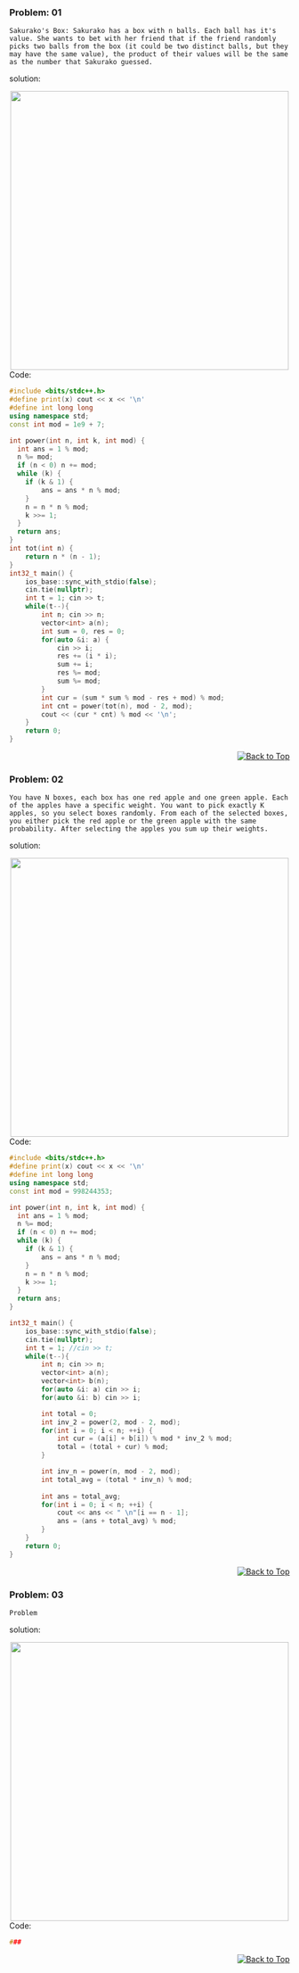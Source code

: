 <div>
  
### Problem: 01
```Sakurako's Box: Sakurako has a box with n balls. Each ball has it's value. She wants to bet with her friend that if the friend randomly picks two balls from the box (it could be two distinct balls, but they may have the same value), the product of their values will be the same as the number that Sakurako guessed.```

solution:
<div align="center">
  <img src="https://raw.githubusercontent.com/Rabbi-hasan0/Math-types-problems/main/1.%20Probablity%20Type/img/expected_value1.png" width="500" height="500">
</div>
Code:

```c++
#include <bits/stdc++.h>
#define print(x) cout << x << '\n'
#define int long long
using namespace std;
const int mod = 1e9 + 7;

int power(int n, int k, int mod) {
  int ans = 1 % mod; 
  n %= mod; 
  if (n < 0) n += mod;
  while (k) {
    if (k & 1) {
        ans = ans * n % mod;
    }
    n = n * n % mod;
    k >>= 1;
  }
  return ans;
}
int tot(int n) {
    return n * (n - 1);
}
int32_t main() {
    ios_base::sync_with_stdio(false);
    cin.tie(nullptr);
    int t = 1; cin >> t;
    while(t--){
        int n; cin >> n;
        vector<int> a(n);
        int sum = 0, res = 0;
        for(auto &i: a) {
            cin >> i;
            res += (i * i);
            sum += i;
            res %= mod;
            sum %= mod;
        }
        int cur = (sum * sum % mod - res + mod) % mod;   
        int cnt = power(tot(n), mod - 2, mod);
        cout << (cur * cnt) % mod << '\n';
    }
    return 0;
}
```
<p align="right">
  <a href="#top">
    <img src="https://img.shields.io/badge/Back%20to%20Top-%E2%86%A5-blue" alt="Back to Top">
  </a>
</p>

</div>

<div>
  
### Problem: 02
```You have N boxes, each box has one red apple and one green apple. Each of the apples have a specific weight. You want to pick exactly K apples, so you select boxes randomly. From each of the selected boxes, you either pick the red apple or the green apple with the same probability. After selecting the apples you sum up their weights.```

solution:
<div align="center">
  <img src="(https://github.com/Rabbi-hasan0/Math-types-problems/blob/main/1.%20Probablity%20Type/img/ev2.png)" width="500" height="500">
</div>
Code:

```c++
#include <bits/stdc++.h>
#define print(x) cout << x << '\n'
#define int long long
using namespace std;
const int mod = 998244353;

int power(int n, int k, int mod) { 
  int ans = 1 % mod; 
  n %= mod; 
  if (n < 0) n += mod;
  while (k) {
    if (k & 1) {
        ans = ans * n % mod;
    }
    n = n * n % mod;
    k >>= 1;
  }
  return ans;
}

int32_t main() {
    ios_base::sync_with_stdio(false);
    cin.tie(nullptr);
    int t = 1; //cin >> t;
    while(t--){
        int n; cin >> n;
        vector<int> a(n);
        vector<int> b(n);
        for(auto &i: a) cin >> i;
        for(auto &i: b) cin >> i;

        int total = 0;
        int inv_2 = power(2, mod - 2, mod);
        for(int i = 0; i < n; ++i) {
            int cur = (a[i] + b[i]) % mod * inv_2 % mod;
            total = (total + cur) % mod;
        }

        int inv_n = power(n, mod - 2, mod);
        int total_avg = (total * inv_n) % mod;
        
        int ans = total_avg;
        for(int i = 0; i < n; ++i) {
            cout << ans << " \n"[i == n - 1];
            ans = (ans + total_avg) % mod;
        }
    }
    return 0;
}
```
<p align="right">
  <a href="#top">
    <img src="https://img.shields.io/badge/Back%20to%20Top-%E2%86%A5-blue" alt="Back to Top">
  </a>
</p>

</div>

### Problem: 03
```Problem```

solution:
<div align="center">
  <img src="link" width="500" height="500">
</div>
Code:

```c++
###
```
<p align="right">
  <a href="#top">
    <img src="https://img.shields.io/badge/Back%20to%20Top-%E2%86%A5-blue" alt="Back to Top">
  </a>
</p>

</div>
